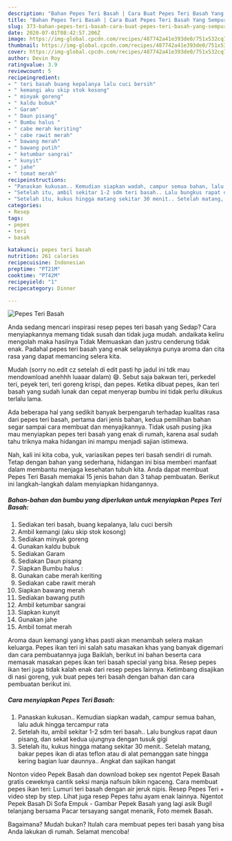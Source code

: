```yaml
---
description: "Bahan Pepes Teri Basah | Cara Buat Pepes Teri Basah Yang Sempurna"
title: "Bahan Pepes Teri Basah | Cara Buat Pepes Teri Basah Yang Sempurna"
slug: 373-bahan-pepes-teri-basah-cara-buat-pepes-teri-basah-yang-sempurna
date: 2020-07-01T08:42:57.206Z
image: https://img-global.cpcdn.com/recipes/487742a41e393de0/751x532cq70/pepes-teri-basah-foto-resep-utama.jpg
thumbnail: https://img-global.cpcdn.com/recipes/487742a41e393de0/751x532cq70/pepes-teri-basah-foto-resep-utama.jpg
cover: https://img-global.cpcdn.com/recipes/487742a41e393de0/751x532cq70/pepes-teri-basah-foto-resep-utama.jpg
author: Devin Roy
ratingvalue: 3.9
reviewcount: 5
recipeingredient:
- " teri basah buang kepalanya lalu cuci bersih"
- " kemangi aku skip stok kosong"
- " minyak goreng"
- " kaldu bubuk"
- " Garam"
- " Daun pisang"
- " Bumbu halus "
- " cabe merah keriting"
- " cabe rawit merah"
- " bawang merah"
- " bawang putih"
- " ketumbar sangrai"
- " kunyit"
- " jahe"
- " tomat merah"
recipeinstructions:
- "Panaskan kukusan.. Kemudian siapkan wadah, campur semua bahan, lalu aduk hingga tercampur rata"
- "Setelah itu, ambil sekitar 1-2 sdm teri basah.. Lalu bungkus rapat daun pisang, dan sekat kedua ujungnya dengan tusuk gigi"
- "Setelah itu, kukus hingga matang sekitar 30 menit.. Setelah matang, bakar pepes ikan di atas teflon atau di alat pemanggan sate hingga kering bagian luar daunnya.. Angkat dan sajikan hangat"
categories:
- Resep
tags:
- pepes
- teri
- basah

katakunci: pepes teri basah 
nutrition: 261 calories
recipecuisine: Indonesian
preptime: "PT21M"
cooktime: "PT42M"
recipeyield: "1"
recipecategory: Dinner

---
```



![Pepes Teri Basah](https://img-global.cpcdn.com/recipes/487742a41e393de0/751x532cq70/pepes-teri-basah-foto-resep-utama.jpg)

Anda sedang mencari inspirasi resep pepes teri basah yang Sedap? Cara menyiapkannya memang tidak susah dan tidak juga mudah. andaikata keliru mengolah maka hasilnya Tidak Memuaskan dan justru cenderung tidak enak. Padahal pepes teri basah yang enak selayaknya punya aroma dan cita rasa yang dapat memancing selera kita.

Mudah (sorry no.edit cz setelah di edit pasti hp jadul ini tdk mau mendownload anehhh luaaar dalam) 😄. Sebut saja bakwan teri, perkedel teri, peyek teri, teri goreng krispi, dan pepes. Ketika dibuat pepes, ikan teri basah yang sudah lunak dan cepat menyerap bumbu ini tidak perlu dikukus terlalu lama.

Ada beberapa hal yang sedikit banyak berpengaruh terhadap kualitas rasa dari pepes teri basah, pertama dari jenis bahan, kedua pemilihan bahan segar sampai cara membuat dan menyajikannya. Tidak usah pusing jika mau menyiapkan pepes teri basah yang enak di rumah, karena asal sudah tahu triknya maka hidangan ini mampu menjadi sajian istimewa.


Nah, kali ini kita coba, yuk, variasikan pepes teri basah sendiri di rumah. Tetap dengan bahan yang sederhana, hidangan ini bisa memberi manfaat dalam membantu menjaga kesehatan tubuh kita. Anda dapat membuat Pepes Teri Basah memakai 15 jenis bahan dan 3 tahap pembuatan. Berikut ini langkah-langkah dalam menyiapkan hidangannya.

<!--inarticleads1-->

##### Bahan-bahan dan bumbu yang diperlukan untuk menyiapkan Pepes Teri Basah:

1. Sediakan  teri basah, buang kepalanya, lalu cuci bersih
1. Ambil  kemangi (aku skip stok kosong)
1. Sediakan  minyak goreng
1. Gunakan  kaldu bubuk
1. Sediakan  Garam
1. Sediakan  Daun pisang
1. Siapkan  Bumbu halus :
1. Gunakan  cabe merah keriting
1. Sediakan  cabe rawit merah
1. Siapkan  bawang merah
1. Sediakan  bawang putih
1. Ambil  ketumbar sangrai
1. Siapkan  kunyit
1. Gunakan  jahe
1. Ambil  tomat merah


Aroma daun kemangi yang khas pasti akan menambah selera makan keluarga. Pepes ikan teri ini salah satu masakan khas yang banyak digemari dan cara pembuatannya juga Baiklah, berikut ini bahan beserta cara memasak masakan pepes ikan teri basah special yang bisa. Resep pepes ikan teri juga tidak kalah enak dari resep pepes lainnya. Ketimbang disajikan di nasi goreng, yuk buat pepes teri basah dengan bahan dan cara pembuatan berikut ini. 

<!--inarticleads2-->

##### Cara menyiapkan Pepes Teri Basah:

1. Panaskan kukusan.. Kemudian siapkan wadah, campur semua bahan, lalu aduk hingga tercampur rata
1. Setelah itu, ambil sekitar 1-2 sdm teri basah.. Lalu bungkus rapat daun pisang, dan sekat kedua ujungnya dengan tusuk gigi
1. Setelah itu, kukus hingga matang sekitar 30 menit.. Setelah matang, bakar pepes ikan di atas teflon atau di alat pemanggan sate hingga kering bagian luar daunnya.. Angkat dan sajikan hangat


Nonton video Pepek Basah dan download bokep sex ngentot Pepek Basah gratis ceweknya cantik seksi manja nafsuin bikin ngaceng. Cara membuat pepes ikan teri: Lumuri teri basah dengan air jeruk nipis. Resep Pepes Teri + video step by step. Lihat juga resep Pepes tahu ayam enak lainnya. Ngentot Pepek Basah Di Sofa Empuk - Gambar Pepek Basah yang lagi asik Bugil telanjang bersama Pacar tersayang sangat menarik, Foto memek Basah. 

Bagaimana? Mudah bukan? Itulah cara membuat pepes teri basah yang bisa Anda lakukan di rumah. Selamat mencoba!
